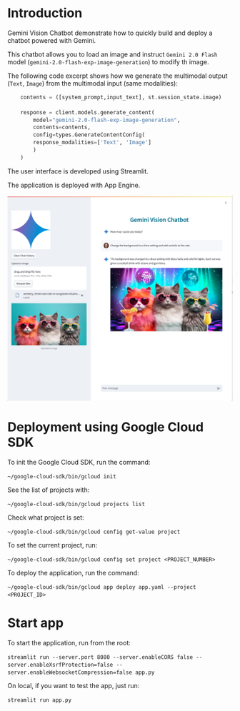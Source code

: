 # Introduction  

Gemini Vision Chatbot demonstrate how to quickly build and deploy a chatbot powered with Gemini.  

This chatbot allows you to load an image and instruct `Gemini 2.0 Flash` model (`gemini-2.0-flash-exp-image-generation`) to modify th image.

The following code excerpt shows how we generate the multimodal output (`Text`, `Image`) from the multimodal input (same modalities):

```Python
    contents = ([system_prompt,input_text], st.session_state.image)
    
    response = client.models.generate_content(
        model="gemini-2.0-flash-exp-image-generation",
        contents=contents,
        config=types.GenerateContentConfig(
        response_modalities=['Text', 'Image']
        )
    )
```

The user interface is developed using Streamlit.  

The application is deployed with App Engine.

![](images/gemini_chatbot.png)


# Deployment using Google Cloud SDK


To init the Google Cloud SDK, run the command:

```~/google-cloud-sdk/bin/gcloud init```

See the list of projects with:

```~/google-cloud-sdk/bin/gcloud projects list```

Check what project is set:

```~/google-cloud-sdk/bin/gcloud config get-value project```


To set the current project, run:

```~/google-cloud-sdk/bin/gcloud config set project <PROJECT_NUMBER>```


To deploy  the application, run the command:

```~/google-cloud-sdk/bin/gcloud app deploy app.yaml --project <PROJECT_ID>```

# Start app

To start the application, run from the root:

```streamlit run --server.port 8080 --server.enableCORS false --server.enableXsrfProtection=false --server.enableWebsocketCompression=false app.py```

On local, if you want to test the app, just run:

```streamlit run app.py```